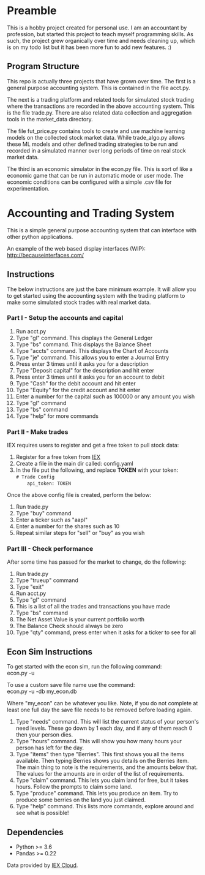 # Preamble
This is a hobby project created for personal use. I am an accountant by profession, but started this project to teach myself programming skills. As such, the project grew organically over time and needs cleaning up, which is on my todo list but it has been more fun to add new features. :)

## Program Structure
This repo is actually three projects that have grown over time. The first is a general purpose accounting system. This is contained in the file acct.py.

The next is a trading platform and related tools for simulated stock trading where the transactions are recorded in the above accounting system. This is the file trade.py. There are also related data collection and aggregation tools in the market_data directory.

The file fut_price.py contains tools to create and use machine learning models on the collected stock market data. While trade_algo.py allows these ML models and other defined trading strategies to be run and recorded in a simulated manner over long periods of time on real stock market data.

The third is an economic simulator in the econ.py file. This is sort of like a economic game that can be run in automatic mode or user mode. The economic conditions can be configured with a simple .csv file for experimentation.

# Accounting and Trading System

This is a simple general purpose accounting system that can interface with other python applications.

An example of the web based display interfaces (WIP):
http://becauseinterfaces.com/

## Instructions

The below instructions are just the bare minimum example. It will allow you to get started using the accounting system with the trading platform to make some simulated stock trades with real market data.

### Part I - Setup the accounts and capital

1. Run acct.py
2. Type "gl" command. This displays the General Ledger
3. Type "bs" command. This displays the Balance Sheet
4. Type "accts" command. This displays the Chart of Accounts
5. Type "je" command. This allows you to enter a Journal Entry
6. Press enter 3 times until it asks you for a description
7. Type "Deposit capital" for the description and hit enter
8. Press enter 3 times until it asks you for an account to debit
9. Type "Cash" for the debit account and hit enter
10. Type "Equity" for the credit account and hit enter
11. Enter a number for the capital such as 100000 or any amount you wish
12. Type "gl" command
13. Type "bs" command
14. Type "help" for more commands

### Part II - Make trades
IEX requires users to register and get a free token to pull stock data:

1. Register for a free token from [IEX](https://iexcloud.io/s/635ab634)
2. Create a file in the main dir called: config.yaml
3. In the file put the following, and replace __TOKEN__ with your token:  
`# Trade Config`  
`    api_token: TOKEN`  

Once the above config file is created, perform the below:

1. Run trade.py
2. Type "buy" command
3. Enter a ticker such as "aapl"
4. Enter a number for the shares such as 10
5. Repeat similar steps for "sell" or "buy" as you wish

### Part III - Check performance
After some time has passed for the market to change, do the following:
1. Run trade.py
2. Type "trueup" command
3. Type "exit"
4. Run acct.py
5. Type "gl" command
6. This is a list of all the trades and transactions you have made
7. Type "bs" command
8. The Net Asset Value is your current portfolio worth
9. The Balance Check should always be zero
10. Type "qty" command, press enter when it asks for a ticker to see for all

## Econ Sim Instructions
To get started with the econ sim, run the following command:  
econ.py -u

To use a custom save file name use the command:  
econ.py -u -db my_econ.db

Where "my_econ" can be whatever you like. Note, if you do not complete at least one full day the save file needs to be removed before loading again.

1. Type "needs" command. This will list the current status of your person's need levels. These go down by 1 each day, and if any of them reach 0 then your person dies.
2. Type "hours" command. This will show you how many hours your person has left for the day.
3. Type "items" then type "Berries". This first shows you all the items available. Then typing Berries shows you details on the Berries item. The main thing to note is the requirements, and the amounts below that. The values for the amounts are in order of the list of requirements.
4. Type "claim" command. This lets you claim land for free, but it takes hours. Follow the prompts to claim some land.
5. Type "produce" command. This lets you produce an item. Try to produce some berries on the land you just claimed.
6. Type "help" command. This lists more commands, explore around and see what is possible!

## Dependencies


* Python >= 3.6
* Pandas >= 0.22


Data provided by [IEX Cloud](https://iexcloud.io).